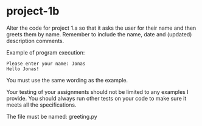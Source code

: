 # project-1b

Alter the code for project 1.a so that it asks the user for their name and then greets them by name.  Remember to include the name, date and (updated) description comments.

Example of program execution:
```
Please enter your name: Jonas
Hello Jonas!
```
You must use the same wording as the example.

Your testing of your assignments should not be limited to any examples I provide.  You should always run other tests on your code to make sure it meets all the specifications.

The file must be named: greeting.py
